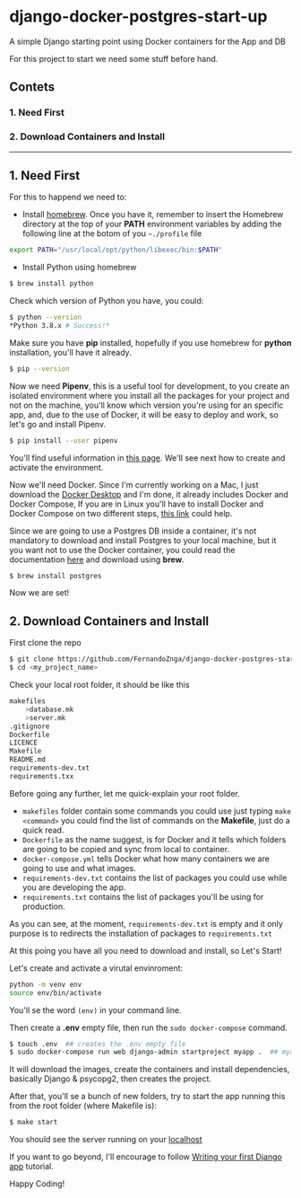 # django-docker-postgres-start-up
A simple Django starting point using Docker containers for the App and DB

For this project to start we need some stuff before hand.

## Contets
### 1. Need First
### 2. Download Containers and Install
______
## 1. Need First

For this to happend we need to:
- Install [homebrew](https://brew.sh/index_es). Once you have it, remember to insert the Homebrew directory at the top of your **PATH** environment variables by adding the following line at the botom of you `~./profile` file
```bash
export PATH="/usr/local/opt/python/libexec/bin:$PATH"
```
- Install Python using homebrew 
```bash
$ brew install python
```
Check which version of Python you have, you could:
```bash
$ python --version
*Python 3.8.x # Success!*
```
Make sure you have **pip** installed, hopefully if you use homebrew for **python** installation, you'll have it already.
```bash
$ pip --version
```
Now we need **Pipenv**, this is a useful tool for development, to you create an isolated environment where you install all the packages for your project and not on the machine, you'll know which version you're using for an specific app, and, due to the use of Docker, it will be easy to deploy and work, so let's go and install Pipenv.
```bash
$ pip install --user pipenv
```
You'll find useful information in [this page](https://docs.python-guide.org/dev/virtualenvs/#virtualenvironments-ref). We'll see next how to create and activate the environment.

Now we'll need Docker. Since I'm currently working on a Mac, I just download the [Docker Desktop](https://docs.docker.com/docker-for-mac/install/) and I'm done, it already includes Docker and Docker Compose, If you are in Linux you'll have to install Docker and Docker Compose on two different steps, [this link](https://docs.docker.com/engine/install/ubuntu/) could help.

Since we are going to use a Postgres DB inside a container, it's not mandatory to download and install Postgres to your local machine, but it you want not to use the Docker container, you could read the documentation [here](https://www.postgresql.org/download/) and download using **brew**.
```bash
$ brew install postgres
```

Now we are set!

## 2. Download Containers and Install

First clone the repo
```bash
$ git clone https://github.com/FernandoZnga/django-docker-postgres-start-up <my_project_name>
$ cd <my_project_name>
```

Check your local root folder, it should be like this
```bash
makefiles
    >database.mk
    >server.mk
.gitignore
Dockerfile
LICENCE
Makefile
README.md
requirements-dev.txt
requirements.txx
```
Before going any further, let me quick-explain your root folder.

- `makefiles` folder contain some commands you could use just typing `make <command>` you could find the list of commands on the **Makefile**, just do a quick read.
- `Dockerfile` as the name suggest, is for Docker and it tells which folders are going to be copied and sync from local to container.
- `docker-compose.yml` tells Docker what how many containers we are going to use and what images.
- `requirements-dev.txt` contains the list of packages you could use while you are developing the app.
- `requirements.txt` contains the list of packages you'll be using for production.

As you can see, at the moment, `requirements-dev.txt` is empty and it only purpose is to redirects the installation of packages to `requirements.txt`

At this poing you have all you need to download and install, so Let's Start!

Let's create and activate a virutal envinroment:
```bash
python -m venv env
source env/bin/activate
```
You'll se the word `(env)` in your command line.

Then create a **.env** empty file, then run the `sudo docker-compose` command.
```bash
$ touch .env  ## creates the .env empty file
$ sudo docker-compose run web django-admin startproject myapp .  ## myapp can be changed to your app name
```
It will download the images, create the containers and install dependencies, basically Django & psycopg2, then creates the project.

After that, you'll se a bunch of new folders, try to start the app running this from the root folder (where Makefile is):
```bash
$ make start
```
You should see the server running on your [localhost](http://localhost:8000/)

If you want to go beyond, I'll encourage to follow [Writing your first Django app](https://docs.djangoproject.com/en/3.0/intro/tutorial01/) tutorial.

Happy Coding!